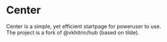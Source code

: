 Center
======

Center is a simple, yet efficient startpage for poweruser to use.\
The project is a fork of @vkhitrin/hub (based on tilde).